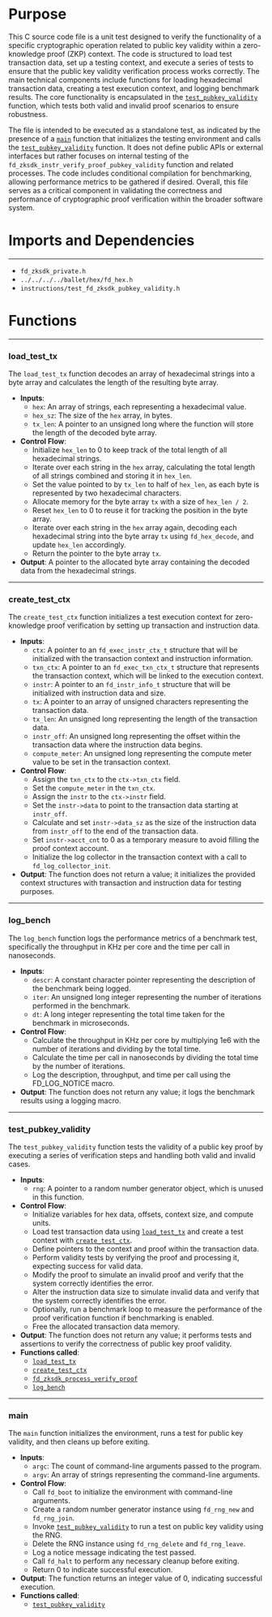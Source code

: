 # Purpose
This C source code file is a unit test designed to verify the functionality of a specific cryptographic operation related to public key validity within a zero-knowledge proof (ZKP) context. The code is structured to load test transaction data, set up a testing context, and execute a series of tests to ensure that the public key validity verification process works correctly. The main technical components include functions for loading hexadecimal transaction data, creating a test execution context, and logging benchmark results. The core functionality is encapsulated in the [`test_pubkey_validity`](#test_pubkey_validity) function, which tests both valid and invalid proof scenarios to ensure robustness.

The file is intended to be executed as a standalone test, as indicated by the presence of a [`main`](#main) function that initializes the testing environment and calls the [`test_pubkey_validity`](#test_pubkey_validity) function. It does not define public APIs or external interfaces but rather focuses on internal testing of the `fd_zksdk_instr_verify_proof_pubkey_validity` function and related processes. The code includes conditional compilation for benchmarking, allowing performance metrics to be gathered if desired. Overall, this file serves as a critical component in validating the correctness and performance of cryptographic proof verification within the broader software system.
# Imports and Dependencies

---
- `fd_zksdk_private.h`
- `../../../../ballet/hex/fd_hex.h`
- `instructions/test_fd_zksdk_pubkey_validity.h`


# Functions

---
### load\_test\_tx<!-- {{#callable:load_test_tx}} -->
The `load_test_tx` function decodes an array of hexadecimal strings into a byte array and calculates the length of the resulting byte array.
- **Inputs**:
    - `hex`: An array of strings, each representing a hexadecimal value.
    - `hex_sz`: The size of the `hex` array, in bytes.
    - `tx_len`: A pointer to an unsigned long where the function will store the length of the decoded byte array.
- **Control Flow**:
    - Initialize `hex_len` to 0 to keep track of the total length of all hexadecimal strings.
    - Iterate over each string in the `hex` array, calculating the total length of all strings combined and storing it in `hex_len`.
    - Set the value pointed to by `tx_len` to half of `hex_len`, as each byte is represented by two hexadecimal characters.
    - Allocate memory for the byte array `tx` with a size of `hex_len / 2`.
    - Reset `hex_len` to 0 to reuse it for tracking the position in the byte array.
    - Iterate over each string in the `hex` array again, decoding each hexadecimal string into the byte array `tx` using `fd_hex_decode`, and update `hex_len` accordingly.
    - Return the pointer to the byte array `tx`.
- **Output**: A pointer to the allocated byte array containing the decoded data from the hexadecimal strings.


---
### create\_test\_ctx<!-- {{#callable:create_test_ctx}} -->
The `create_test_ctx` function initializes a test execution context for zero-knowledge proof verification by setting up transaction and instruction data.
- **Inputs**:
    - `ctx`: A pointer to an `fd_exec_instr_ctx_t` structure that will be initialized with the transaction context and instruction information.
    - `txn_ctx`: A pointer to an `fd_exec_txn_ctx_t` structure that represents the transaction context, which will be linked to the execution context.
    - `instr`: A pointer to an `fd_instr_info_t` structure that will be initialized with instruction data and size.
    - `tx`: A pointer to an array of unsigned characters representing the transaction data.
    - `tx_len`: An unsigned long representing the length of the transaction data.
    - `instr_off`: An unsigned long representing the offset within the transaction data where the instruction data begins.
    - `compute_meter`: An unsigned long representing the compute meter value to be set in the transaction context.
- **Control Flow**:
    - Assign the `txn_ctx` to the `ctx->txn_ctx` field.
    - Set the `compute_meter` in the `txn_ctx`.
    - Assign the `instr` to the `ctx->instr` field.
    - Set the `instr->data` to point to the transaction data starting at `instr_off`.
    - Calculate and set `instr->data_sz` as the size of the instruction data from `instr_off` to the end of the transaction data.
    - Set `instr->acct_cnt` to 0 as a temporary measure to avoid filling the proof context account.
    - Initialize the log collector in the transaction context with a call to `fd_log_collector_init`.
- **Output**: The function does not return a value; it initializes the provided context structures with transaction and instruction data for testing purposes.


---
### log\_bench<!-- {{#callable:log_bench}} -->
The `log_bench` function logs the performance metrics of a benchmark test, specifically the throughput in KHz per core and the time per call in nanoseconds.
- **Inputs**:
    - `descr`: A constant character pointer representing the description of the benchmark being logged.
    - `iter`: An unsigned long integer representing the number of iterations performed in the benchmark.
    - `dt`: A long integer representing the total time taken for the benchmark in microseconds.
- **Control Flow**:
    - Calculate the throughput in KHz per core by multiplying 1e6 with the number of iterations and dividing by the total time.
    - Calculate the time per call in nanoseconds by dividing the total time by the number of iterations.
    - Log the description, throughput, and time per call using the FD_LOG_NOTICE macro.
- **Output**: The function does not return any value; it logs the benchmark results using a logging macro.


---
### test\_pubkey\_validity<!-- {{#callable:test_pubkey_validity}} -->
The `test_pubkey_validity` function tests the validity of a public key proof by executing a series of verification steps and handling both valid and invalid cases.
- **Inputs**:
    - `rng`: A pointer to a random number generator object, which is unused in this function.
- **Control Flow**:
    - Initialize variables for hex data, offsets, context size, and compute units.
    - Load test transaction data using [`load_test_tx`](#load_test_tx) and create a test context with [`create_test_ctx`](#create_test_ctx).
    - Define pointers to the context and proof within the transaction data.
    - Perform validity tests by verifying the proof and processing it, expecting success for valid data.
    - Modify the proof to simulate an invalid proof and verify that the system correctly identifies the error.
    - Alter the instruction data size to simulate invalid data and verify that the system correctly identifies the error.
    - Optionally, run a benchmark loop to measure the performance of the proof verification function if benchmarking is enabled.
    - Free the allocated transaction data memory.
- **Output**: The function does not return any value; it performs tests and assertions to verify the correctness of public key proof validity.
- **Functions called**:
    - [`load_test_tx`](#load_test_tx)
    - [`create_test_ctx`](#create_test_ctx)
    - [`fd_zksdk_process_verify_proof`](fd_zksdk.c.driver.md#fd_zksdk_process_verify_proof)
    - [`log_bench`](#log_bench)


---
### main<!-- {{#callable:main}} -->
The `main` function initializes the environment, runs a test for public key validity, and then cleans up before exiting.
- **Inputs**:
    - `argc`: The count of command-line arguments passed to the program.
    - `argv`: An array of strings representing the command-line arguments.
- **Control Flow**:
    - Call `fd_boot` to initialize the environment with command-line arguments.
    - Create a random number generator instance using `fd_rng_new` and `fd_rng_join`.
    - Invoke [`test_pubkey_validity`](#test_pubkey_validity) to run a test on public key validity using the RNG.
    - Delete the RNG instance using `fd_rng_delete` and `fd_rng_leave`.
    - Log a notice message indicating the test passed.
    - Call `fd_halt` to perform any necessary cleanup before exiting.
    - Return 0 to indicate successful execution.
- **Output**: The function returns an integer value of 0, indicating successful execution.
- **Functions called**:
    - [`test_pubkey_validity`](#test_pubkey_validity)


